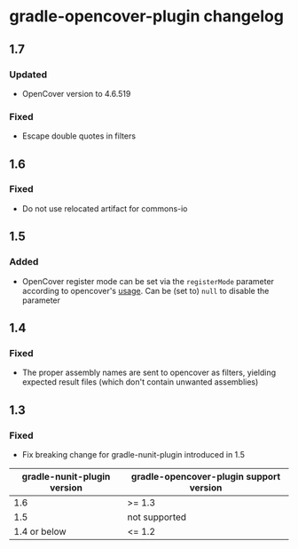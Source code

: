 # gradle-opencover-plugin changelog

## 1.7

### Updated
* OpenCover version to 4.6.519

### Fixed
* Escape double quotes in filters

## 1.6
### Fixed
* Do not use relocated artifact for commons-io

## 1.5
### Added
* OpenCover register mode can be set via the `registerMode` parameter according to opencover's [usage](https://github.com/OpenCover/opencover/wiki/Usage). Can be (set to) `null` to disable the parameter

## 1.4
### Fixed
* The proper assembly names are sent to opencover as filters, yielding
expected result files (which don't contain unwanted assemblies)

## 1.3
### Fixed
* Fix breaking change for gradle-nunit-plugin introduced in 1.5

gradle-nunit-plugin version | gradle-opencover-plugin support version
--- | ----------------------
1.6 | >= 1.3
1.5 | not supported
1.4 or below | <= 1.2
